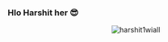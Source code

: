 ### Hlo Harshit her 😎
<p align="center">&nbsp;<img src="https://komarev.com/ghpvc/?username=harshit1wiall&label=Profile%20views&color=0e75b6&style=plastic" alt="harshit1wiall" /> </p>

<!--
**harshit1wiall/harshit1wiall** is a ✨ _special_ ✨ repository because its `README.md` (this file) appears on your GitHub profile.

Here are some ideas to get you started:

- 🔭 I’m currently working on ...
- 🌱 I’m currently learning ...
- 👯 I’m looking to collaborate on ...
- 🤔 I’m looking for help with ...
- 💬 Ask me about ...
- 📫 How to reach me: ...
- 😄 Pronouns: ...
- ⚡ Fun fact: ...
-->
<!--<img height="180em" src="https://github-readme-stats.vercel.app/api?username=harshit1wiall&show_icons=true&hide_border=true&&count_private=true&include_all_commits=true" />
![](https://komarev.com/ghpvc/?username=harshit1wiall)
-->

